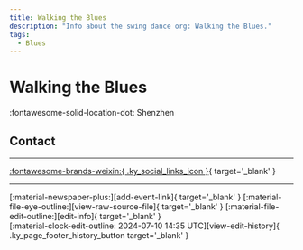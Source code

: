 ```yaml
---
title: Walking the Blues
description: "Info about the swing dance org: Walking the Blues."
tags:
  - Blues
---
```


# Walking the Blues

:fontawesome-solid-location-dot: Shenzhen  


## Contact


---

 [:fontawesome-brands-weixin:{ .ky_social_links_icon }](# "Walking the Blues"){ target='_blank' }

---

<div class="ky_page_footer" markdown>
<div class="ky_page_footer_trailing" markdown="span">
[:material-newspaper-plus:][add-event-link]{ target='_blank' }
[:material-file-eye-outline:][view-raw-source-file]{ target='_blank' }
[:material-file-edit-outline:][edit-info]{ target='_blank' }
</div>
<div class="ky_page_footer_leading" markdown="span">
[:material-clock-edit-outline: 2024-07-10 14:35 UTC][view-edit-history]{ .ky_page_footer_history_button target='_blank' }
</div>
</div>

[add-event-link]: https://github.com/swingdance/events/issues/new?assignees=&labels=add+event&projects=&template=02-add_entity.yml&title=%5Bcn%5D%20%3CName%3E&region=cn&province=Guangdong&city=Shenzhen&org_id=walking-the-blues "Add Event"
[view-raw-source-file]: https://github.com/swingdance/orgs/blob/main/cn/walking-the-blues.json "View Raw Source File"
[edit-info]: https://github.com/swingdance/orgs/issues/new?assignees=&labels=update+org&projects=&template=03-update_entity.yml&title=%5Bcn%5D%20Walking%20the%20Blues&region=cn&id=walking-the-blues&name=Walking%20the%20Blues "Edit Info"

[view-edit-history]: https://github.com/swingdance/orgs/commits/main/cn/walking-the-blues.json "View Edit History"
